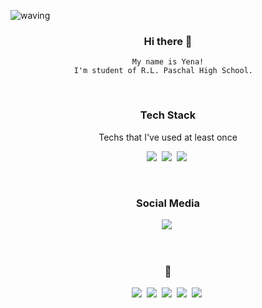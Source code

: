 ![waving](https://capsule-render.vercel.app/api?type=waving&height=200&text=Yena!&fontAlign=80&fontAlignY=40&color=gradient)

<div align="center">
    
### Hi there 👋
    
    My name is Yena!
    I'm student of R.L. Paschal High School.  
<br/>


<h3 align="center">Tech Stack</h3>

<p align="center"> Techs that I've used at least once </p>

<p align="center">
  <img src="https://img.shields.io/badge/Python-3766AB?style=flat-square&logo=Python&logoColor=white"/></a>&nbsp 
  <img src="https://img.shields.io/badge/Java-007396?style=flat-square&logo=Java&logoColor=white"/></a>&nbsp 
  <img src="https://img.shields.io/badge/Javascript-ffb13b?style=flat-square&logo=javascript&logoColor=black"/></a>&nbsp 
</p>
<br>

<h3 align="center">Social Media</h3>
<p align="center">
  <a href="https://www.instagram.com/yenayebo/"><img src="https://img.shields.io/badge/Instagram-E4405F?style=flat-square&logo=Instagram&logoColor=white&link=https://www.instagram.com/yenayebo/"/></a>&nbsp
</p>
<br>

<h3 align="center">🏫</h3>
<p align="center">
  <a href="https://www.kisb.net/"><img src="https://img.shields.io/badge/KISB-097479?style=flat-square&logo=beijingsubway&logoColor=white&link=https://www.kisb.net/"/></a>&nbsp
  <a href="http://sykis.withschool.co.kr/"><img src="https://img.shields.io/badge/SKIS-5197d8?style=flat-square&logo=simkl&logoColor=white&link=http://sykis.withschool.co.kr/"/></a>&nbsp
  <a href="http://www.koreaschool.org/"><img src="https://img.shields.io/badge/YKS-a7c134?style=flat-square&logo=yoast&logoColor=white&link=http://www.koreaschool.org/"/></a>&nbsp
  <a href="https://www.fwisd.org/Paschal/"><img src="https://img.shields.io/badge/Paschal-4f2683?style=flat-square&logo=planet&logoColor=white&link=https://www.fwisd.org/Paschal/"/></a>&nbsp
  <a href="https://www.hanyang.ac.kr/"><img src="https://img.shields.io/badge/Hanyang-004c86?style=flat-square&logo=hugo&logoColor=white&link=https://www.hanyang.ac.kr/"/></a>&nbsp


</p>
<br>





<!--
**yenakr/yenakr** is a ✨ _special_ ✨ repository because its `README.md` (this file) appears on your GitHub profile.

Here are some ideas to get you started:

- 🔭 I’m currently working on ...
- 🌱 I’m currently learning ...
- 👯 I’m looking to collaborate on ...
- 🤔 I’m looking for help with ...
- 💬 Ask me about ...
- 📫 How to reach me: ...
- 😄 Pronouns: ...
- ⚡ Fun fact: ...
-->
